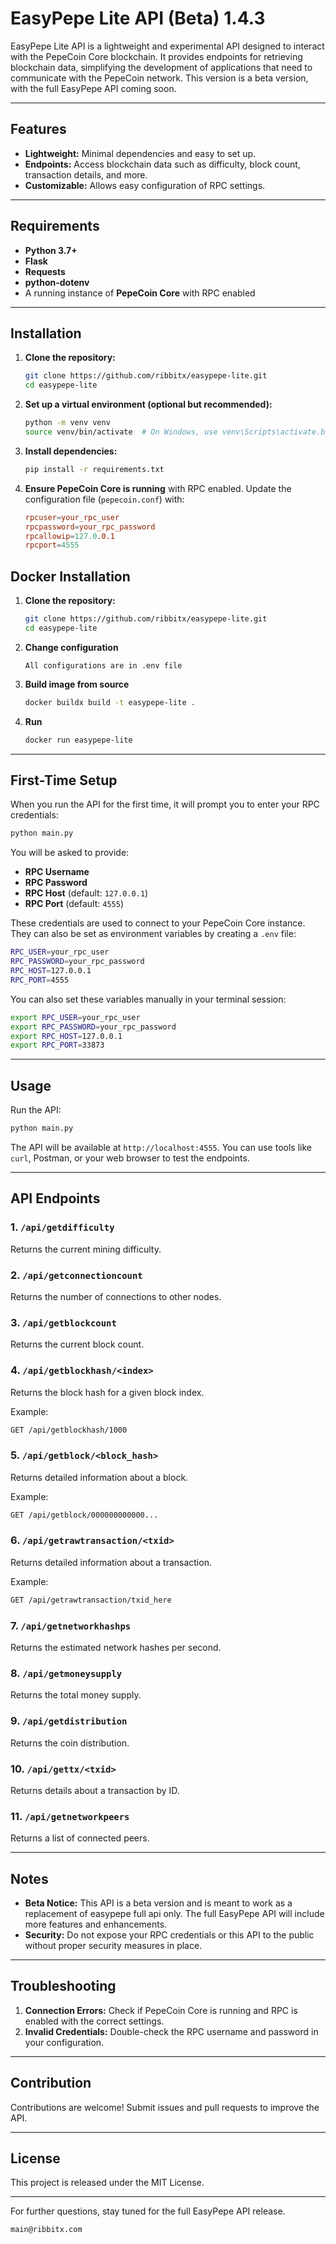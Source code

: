 # EasyPepe Lite API (Beta) 1.4.3

EasyPepe Lite API is a lightweight and experimental API designed to interact with the PepeCoin Core blockchain. It provides endpoints for retrieving blockchain data, simplifying the development of applications that need to communicate with the PepeCoin network. This version is a beta version, with the full EasyPepe API coming soon.

---

## Features

- **Lightweight:** Minimal dependencies and easy to set up.
- **Endpoints:** Access blockchain data such as difficulty, block count, transaction details, and more.
- **Customizable:** Allows easy configuration of RPC settings.

---

## Requirements

- **Python 3.7+**
- **Flask**
- **Requests**
- **python-dotenv**
- A running instance of **PepeCoin Core** with RPC enabled

---

## Installation

1. **Clone the repository:**
   ```bash
   git clone https://github.com/ribbitx/easypepe-lite.git
   cd easypepe-lite
   ```

2. **Set up a virtual environment (optional but recommended):**
   ```bash
   python -m venv venv
   source venv/bin/activate  # On Windows, use venv\Scripts\activate.bat
   ```

3. **Install dependencies:**
   ```bash
   pip install -r requirements.txt
   ```

4. **Ensure PepeCoin Core is running** with RPC enabled. Update the configuration file (`pepecoin.conf`) with:
   ```conf
   rpcuser=your_rpc_user
   rpcpassword=your_rpc_password
   rpcallowip=127.0.0.1
   rpcport=4555
   ```

## Docker Installation

1. **Clone the repository:**
   ```bash
   git clone https://github.com/ribbitx/easypepe-lite.git
   cd easypepe-lite
   ```
2. **Change configuration**
   ```
   All configurations are in .env file
   ```
3. **Build image from source**
   ```bash
   docker buildx build -t easypepe-lite .
   ```
4. **Run**
   ```bash
   docker run easypepe-lite
   ```
---

## First-Time Setup

When you run the API for the first time, it will prompt you to enter your RPC credentials:

```bash
python main.py
```

You will be asked to provide:
- **RPC Username**
- **RPC Password**
- **RPC Host** (default: `127.0.0.1`)
- **RPC Port** (default: `4555`)

These credentials are used to connect to your PepeCoin Core instance. They can also be set as environment variables by creating a `.env` file:

```bash
RPC_USER=your_rpc_user
RPC_PASSWORD=your_rpc_password
RPC_HOST=127.0.0.1
RPC_PORT=4555
```

You can also set these variables manually in your terminal session:

```bash
export RPC_USER=your_rpc_user
export RPC_PASSWORD=your_rpc_password
export RPC_HOST=127.0.0.1
export RPC_PORT=33873
```

---

## Usage

Run the API:

```bash
python main.py
```

The API will be available at `http://localhost:4555`. You can use tools like `curl`, Postman, or your web browser to test the endpoints.

---

## API Endpoints

### 1. `/api/getdifficulty`
Returns the current mining difficulty.

### 2. `/api/getconnectioncount`
Returns the number of connections to other nodes.

### 3. `/api/getblockcount`
Returns the current block count.

### 4. `/api/getblockhash/<index>`
Returns the block hash for a given block index.

Example:
```bash
GET /api/getblockhash/1000
```

### 5. `/api/getblock/<block_hash>`
Returns detailed information about a block.

Example:
```bash
GET /api/getblock/000000000000...
```

### 6. `/api/getrawtransaction/<txid>`
Returns detailed information about a transaction.

Example:
```bash
GET /api/getrawtransaction/txid_here
```

### 7. `/api/getnetworkhashps`
Returns the estimated network hashes per second.

### 8. `/api/getmoneysupply`
Returns the total money supply.

### 9. `/api/getdistribution`
Returns the coin distribution.

### 10. `/api/gettx/<txid>`
Returns details about a transaction by ID.

### 11. `/api/getnetworkpeers`
Returns a list of connected peers.

---

## Notes

- **Beta Notice:** This API is a beta version and is meant to work as a replacement of easypepe full api only. The full EasyPepe API will include more features and enhancements.
- **Security:** Do not expose your RPC credentials or this API to the public without proper security measures in place.

---

## Troubleshooting

1. **Connection Errors:** Check if PepeCoin Core is running and RPC is enabled with the correct settings.
2. **Invalid Credentials:** Double-check the RPC username and password in your configuration.

---

## Contribution

Contributions are welcome! Submit issues and pull requests to improve the API.

---

## License

This project is released under the MIT License.

---

For further questions, stay tuned for the full EasyPepe API release.
```
main@ribbitx.com
